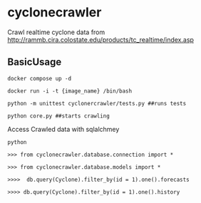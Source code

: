 # cyclonecrawler
Crawl realtime cyclone data from http://rammb.cira.colostate.edu/products/tc_realtime/index.asp

BasicUsage
------------

    docker compose up -d

    docker run -i -t {image_name} /bin/bash

    python -m unittest cyclonercrawler/tests.py ##runs tests

    python core.py ##starts crawling
    
Access Crawled data with sqlalchmey
    
    python

    >>> from cyclonecrawler.database.connection import *
    
    >>> from cyclonecrawler.database.models import *
    
    >>>>  db.query(Cyclone).filter_by(id = 1).one().forecasts
    
    >>>> db.query(Cyclone).filter_by(id = 1).one().history
